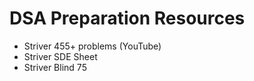 # DSA Preparation Resources
- Striver 455+ problems (YouTube)
- Striver SDE Sheet
- Striver Blind 75

